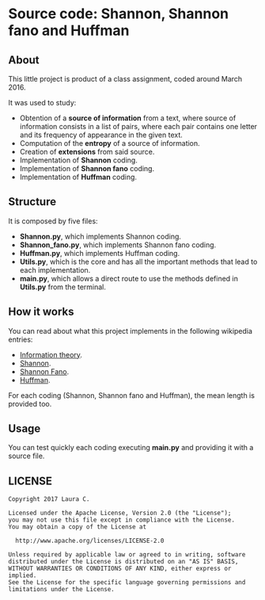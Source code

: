 # Source code: Shannon, Shannon fano and Huffman

## About

This little project is product of a class assignment, coded around March 2016.

It was used to study:

* Obtention of a __source of information__ from a text, where source of information
consists in a list of pairs, where each pair contains one letter and its frequency of appearance in the given text.
* Computation of the __entropy__ of a source of information.
* Creation of __extensions__ from said source.
* Implementation of __Shannon__ coding.
* Implementation of __Shannon fano__ coding.
* Implementation of __Huffman__ coding.


## Structure
It is composed by five files:

* __Shannon.py__, which implements Shannon coding.
* __Shannon_fano.py__, which implements Shannon fano coding.
* __Huffman.py__, which implements Huffman coding.
* __Utils.py__, which is the core and has all the important methods that lead to each implementation.
* __main.py__, which allows a direct route to use the methods defined in __Utils.py__
from the terminal.


## How it works
You can read about what this project implements in the following wikipedia entries:

* [Information theory](https://en.wikipedia.org/wiki/Information_theory).
* [Shannon](https://en.wikipedia.org/wiki/Shannon_coding).
* [Shannon Fano](https://en.wikipedia.org/wiki/Shannon%E2%80%93Fano_coding).
* [Huffman](https://en.wikipedia.org/wiki/Huffman_coding).

For each coding (Shannon, Shannon fano and Huffman), the mean length is provided too.

## Usage
You can test quickly each coding executing __main.py__ and providing it with a source file.

## LICENSE
```
Copyright 2017 Laura C.

Licensed under the Apache License, Version 2.0 (the "License");
you may not use this file except in compliance with the License.
You may obtain a copy of the License at

  http://www.apache.org/licenses/LICENSE-2.0

Unless required by applicable law or agreed to in writing, software
distributed under the License is distributed on an "AS IS" BASIS,
WITHOUT WARRANTIES OR CONDITIONS OF ANY KIND, either express or implied.
See the License for the specific language governing permissions and
limitations under the License.
```
